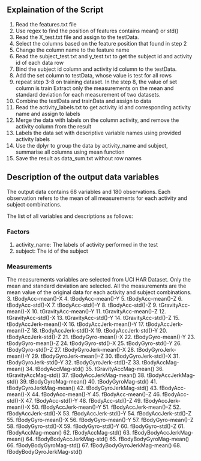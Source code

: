 ## Explaination of the Script
1. Read the features.txt file
2. Use regex to find the position of features contains mean() or std()
3. Read the X_test.txt file and assign to the testData.
4. Select the columns based on the feature position that found in step 2
5. Change the column name to the feature name
6. Read the subject_test.txt and y_test.txt to get the subject id and activity id of each data row
7. Bind the subject id column and activity id column to the testData.
8. Add the set column to testData, whose value is test for all rows
9. repeat step 3-8 on training dataset. In the step 8, the value of set column is train
Extract only the measurements on the mean and standard deviation for each measurement of two datasets.
10. Combine the testData and trainData and assign to data
11. Read the activity_labels.txt to get activity id and corresponding activity name and assign to labels
12. Merge the data with labels on the column activity, and remove the activity column from the result
13. Labels the data set with descriptive variable names using provided activity labels
14. Use the dplyr to group the data by activity_name and subject, summarise all columns using mean function
15. Save the result as data_sum.txt without row names

## Description of the output data variables
The output data contains 68 variables and 180 observations. Each observation refers to the mean of all measurements for each activity and subject combinations.

The list of all variables and descriptions as follows:
### Factors
1. activity_name: The labels of activity performed in the test
2. subject: The id of the subject
### Measurements
The measurements variables are selected from UCI HAR Dataset. Only the mean and standard deviation are selected. All the measurements are the mean value of the original data for each activity and subject combinations.
3. tBodyAcc-mean()-X 
4. tBodyAcc-mean()-Y 
5. tBodyAcc-mean()-Z 
6. tBodyAcc-std()-X 
7. tBodyAcc-std()-Y 
8. tBodyAcc-std()-Z 
9. tGravityAcc-mean()-X 
10. tGravityAcc-mean()-Y 
11. tGravityAcc-mean()-Z 
12. tGravityAcc-std()-X 
13. tGravityAcc-std()-Y 
14. tGravityAcc-std()-Z 
15. tBodyAccJerk-mean()-X 
16. tBodyAccJerk-mean()-Y 
17. tBodyAccJerk-mean()-Z 
18. tBodyAccJerk-std()-X 
19. tBodyAccJerk-std()-Y 
20. tBodyAccJerk-std()-Z 
21. tBodyGyro-mean()-X 
22. tBodyGyro-mean()-Y 
23. tBodyGyro-mean()-Z 
24. tBodyGyro-std()-X 
25. tBodyGyro-std()-Y 
26. tBodyGyro-std()-Z 
27. tBodyGyroJerk-mean()-X 
28. tBodyGyroJerk-mean()-Y 
29. tBodyGyroJerk-mean()-Z 
30. tBodyGyroJerk-std()-X 
31. tBodyGyroJerk-std()-Y 
32. tBodyGyroJerk-std()-Z 
33. tBodyAccMag-mean() 
34. tBodyAccMag-std() 
35. tGravityAccMag-mean() 
36. tGravityAccMag-std() 
37. tBodyAccJerkMag-mean() 
38. tBodyAccJerkMag-std() 
39. tBodyGyroMag-mean() 
40. tBodyGyroMag-std() 
41. tBodyGyroJerkMag-mean() 
42. tBodyGyroJerkMag-std() 
43. fBodyAcc-mean()-X 
44. fBodyAcc-mean()-Y 
45. fBodyAcc-mean()-Z 
46. fBodyAcc-std()-X 
47. fBodyAcc-std()-Y 
48. fBodyAcc-std()-Z 
49. fBodyAccJerk-mean()-X 
50. fBodyAccJerk-mean()-Y 
51. fBodyAccJerk-mean()-Z 
52. fBodyAccJerk-std()-X 
53. fBodyAccJerk-std()-Y 
54. fBodyAccJerk-std()-Z 
55. fBodyGyro-mean()-X 
56. fBodyGyro-mean()-Y 
57. fBodyGyro-mean()-Z 
58. fBodyGyro-std()-X 
59. fBodyGyro-std()-Y 
60. fBodyGyro-std()-Z 
61. fBodyAccMag-mean() 
62. fBodyAccMag-std() 
63. fBodyBodyAccJerkMag-mean() 
64. fBodyBodyAccJerkMag-std() 
65. fBodyBodyGyroMag-mean() 
66. fBodyBodyGyroMag-std() 
67. fBodyBodyGyroJerkMag-mean() 
68. fBodyBodyGyroJerkMag-std()